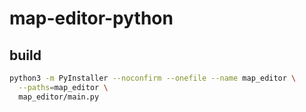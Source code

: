 # map-editor-python

## build

```bash
python3 -m PyInstaller --noconfirm --onefile --name map_editor \
  --paths=map_editor \
  map_editor/main.py
```

